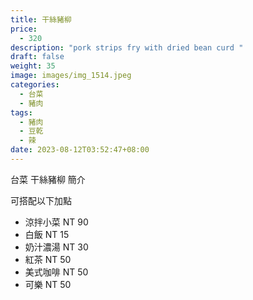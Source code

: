 ```yaml
---
title: 干絲豬柳
price:
  - 320
description: "pork strips fry with dried bean curd "
draft: false
weight: 35
image: images/img_1514.jpeg
categories:
  - 台菜
  - 豬肉
tags:
  - 豬肉
  - 豆乾
  - 辣
date: 2023-08-12T03:52:47+08:00
---
```


台菜 干絲豬柳 簡介

可搭配以下加點

- 涼拌小菜  NT 90
- 白飯 NT 15
- 奶汁濃湯 NT 30
- 紅茶  NT 50
- 美式咖啡 NT 50
- 可樂 NT 50
